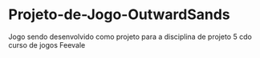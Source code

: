 # Projeto-de-Jogo-OutwardSands
Jogo sendo desenvolvido como projeto para a disciplina de projeto 5 cdo curso de jogos Feevale
